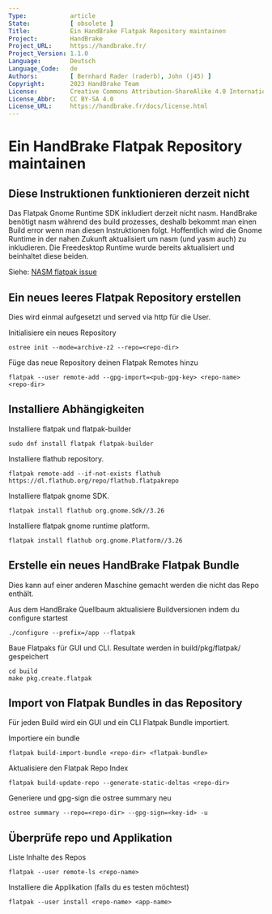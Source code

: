 ```yaml
---
Type:            article
State:           [ obsolete ]
Title:           Ein HandBrake Flatpak Repository maintainen
Project:         HandBrake
Project_URL:     https://handbrake.fr/
Project_Version: 1.1.0
Language:        Deutsch
Language_Code:   de
Authors:         [ Bernhard Rader (raderb), John (j45) ]
Copyright:       2023 HandBrake Team
License:         Creative Commons Attribution-ShareAlike 4.0 International
License_Abbr:    CC BY-SA 4.0
License_URL:     https://handbrake.fr/docs/license.html
---
```


Ein HandBrake Flatpak Repository maintainen
==========================================

## Diese Instruktionen funktionieren derzeit nicht
Das Flatpak Gnome Runtime SDK inkludiert derzeit nicht nasm. HandBrake benötigt nasm während des build prozesses, deshalb bekommt man einen Build error wenn man diesen Instruktionen folgt. Hoffentlich wird die Gnome Runtime in der nahen Zukunft aktualisiert um nasm (und yasm auch) zu inkludieren. Die Freedesktop Runtime wurde bereits aktualisiert und beinhaltet diese beiden.

Siehe: [NASM flatpak issue](https://github.com/flatpak/freedesktop-sdk-images/issues/8)

## Ein neues leeres Flatpak Repository erstellen
Dies wird einmal aufgesetzt und served via http für die User.

Initialisiere ein neues Repository

    ostree init --mode=archive-z2 --repo=<repo-dir>

Füge das neue Repository deinen Flatpak Remotes hinzu

    flatpak --user remote-add --gpg-import=<pub-gpg-key> <repo-name> <repo-dir>

## Installiere Abhängigkeiten
Installiere flatpak und flatpak-builder

    sudo dnf install flatpak flatpak-builder

Installiere flathub repository.

    flatpak remote-add --if-not-exists flathub https://dl.flathub.org/repo/flathub.flatpakrepo

Installiere flatpak gnome SDK.

    flatpak install flathub org.gnome.Sdk//3.26

Installiere flatpak gnome runtime platform.

    flatpak install flathub org.gnome.Platform//3.26

## Erstelle ein neues HandBrake Flatpak Bundle
Dies kann auf einer anderen Maschine gemacht werden die nicht das Repo enthält.

Aus dem HandBrake Quellbaum aktualisiere Buildversionen indem du configure startest

    ./configure --prefix=/app --flatpak

Baue Flatpaks für GUI und CLI.
Resultate werden in build/pkg/flatpak/ gespeichert

    cd build
    make pkg.create.flatpak

## Import von Flatpak Bundles in das Repository
Für jeden Build wird ein GUI und ein CLI Flatpak Bundle importiert.

Importiere ein bundle

    flatpak build-import-bundle <repo-dir> <flatpak-bundle>

Aktualisiere den Flatpak Repo Index

    flatpak build-update-repo --generate-static-deltas <repo-dir>

Generiere und gpg-sign die ostree summary neu

    ostree summary --repo=<repo-dir> --gpg-sign=<key-id> -u

## Überprüfe repo und Applikation
Liste Inhalte des Repos

    flatpak --user remote-ls <repo-name>

Installiere die Applikation (falls du es testen möchtest)

    flatpak --user install <repo-name> <app-name>
